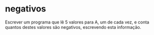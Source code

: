 # negativos
Escrever um programa que lê 5 valores para A, um de cada vez, e conta
quantos destes valores são negativos, escrevendo esta informação.
